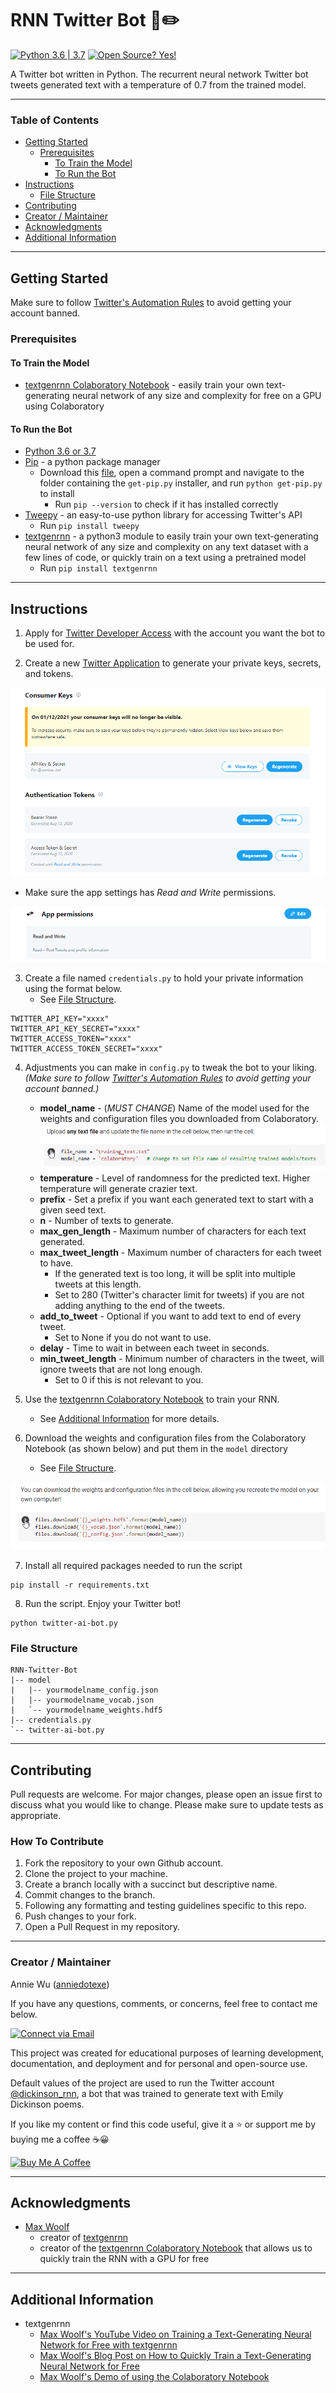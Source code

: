 # RNN Twitter Bot :robot::pencil2:

[![Python 3.6 | 3.7](https://img.shields.io/badge/python-3.6%20|%203.7-yellowgreen)](https://www.python.org/downloads/release/python-379/)
[![Open Source? Yes!](https://badgen.net/badge/Open%20Source%20%3F/Yes%21/blue?icon=github)](https://github.com/Naereen/badges/)

A Twitter bot written in Python. The recurrent neural network Twitter bot tweets generated text with a temperature of 0.7 from the trained model.

---

### Table of Contents

- [Getting Started](#getting-started)
  - [Prerequisites](#prerequisites)
    - [To Train the Model](#to-train-the-model)
    - [To Run the Bot](#to-run-the-bot)
- [Instructions](#instructions)
  - [File Structure](#file-structure)
- [Contributing](#contributing)
- [Creator / Maintainer](#creator-maintainer)
- [Acknowledgments](#acknowledgments)
- [Additional Information](#additional-information)

---

## Getting Started

Make sure to follow [Twitter's Automation Rules](https://help.twitter.com/en/rules-and-policies/twitter-automation) to avoid getting your account banned.

### Prerequisites

#### To Train the Model

- [textgenrnn Colaboratory Notebook](https://colab.research.google.com/drive/1mMKGnVxirJnqDViH7BDJxFqWrsXlPSoK) - easily train your own text-generating neural network of any size and complexity for free on a GPU using Colaboratory

#### To Run the Bot

- [Python 3.6 or 3.7](https://www.python.org/downloads/release/python-379/)
- [Pip](https://pypi.org/project/pip/) - a python package manager
  - Download this [file](https://bootstrap.pypa.io/get-pip.py), open a command prompt and navigate to the folder containing the `get-pip.py` installer, and run `python get-pip.py` to install
    - Run `pip --version` to check if it has installed correctly
- [Tweepy](http://docs.tweepy.org/en/latest/index.html) - an easy-to-use python library for accessing Twitter's API
  - Run `pip install tweepy`
- [textgenrnn](https://github.com/minimaxir/textgenrnn) - a python3 module to easily train your own text-generating neural network of any size and complexity on any text dataset with a few lines of code, or quickly train on a text using a pretrained model
  - Run `pip install textgenrnn`

---

## Instructions

1. Apply for [Twitter Developer Access](https://developer.twitter.com/en/apply-for-access) with the account you want the bot to be used for.

2. Create a new [Twitter Application](https://developer.twitter.com/app/new) to generate your private keys, secrets, and tokens.

![Keys and Secrets](resources-for-readme/keys-secrets.png)

- Make sure the app settings has _Read and Write_ permissions.

![App Permissions](resources-for-readme/app-permissions.png)

3. Create a file named `credentials.py` to hold your private information using the format below.
   - See [File Structure](#file-structure).

```
TWITTER_API_KEY="xxxx"
TWITTER_API_KEY_SECRET="xxxx"
TWITTER_ACCESS_TOKEN="xxxx"
TWITTER_ACCESS_TOKEN_SECRET="xxxx"
```

4. Adjustments you can make in `config.py` to tweak the bot to your liking. _(Make sure to follow [Twitter's Automation Rules](https://help.twitter.com/en/rules-and-policies/twitter-automation) to avoid getting your account banned.)_

   - **model_name** - (_MUST CHANGE_) Name of the model used for the weights and configuration files you downloaded from Colaboratory.
     ![Model Name](resources-for-readme/model-name.png)
   - **temperature** - Level of randomness for the predicted text. Higher temperature will generate crazier text.
   - **prefix** - Set a prefix if you want each generated text to start with a given seed text.
   - **n** - Number of texts to generate.
   - **max_gen_length** - Maximum number of characters for each text generated.
   - **max_tweet_length** - Maximum number of characters for each tweet to have.
     - If the generated text is too long, it will be split into multiple tweets at this length.
     - Set to 280 (Twitter's character limit for tweets) if you are not adding anything to the end of the tweets.
   - **add_to_tweet** - Optional if you want to add text to end of every tweet.
     - Set to None if you do not want to use.
   - **delay** - Time to wait in between each tweet in seconds.
   - **min_tweet_length** - Minimum number of characters in the tweet, will ignore tweets that are not long enough.
     - Set to 0 if this is not relevant to you.

5. Use the [textgenrnn Colaboratory Notebook](https://colab.research.google.com/drive/1mMKGnVxirJnqDViH7BDJxFqWrsXlPSoK) to train your RNN.

   - See [Additional Information](#additional-information) for more details.

6. Download the weights and configuration files from the Colaboratory Notebook (as shown below) and put them in the `model` directory
   - See [File Structure](#file-structure).

![Download Weight and Config Files](resources-for-readme/download-files.png)

7. Install all required packages needed to run the script

```
pip install -r requirements.txt
```

8. Run the script. Enjoy your Twitter bot!

```
python twitter-ai-bot.py
```

### File Structure

```
RNN-Twitter-Bot
|-- model
|   |-- yourmodelname_config.json
|   |-- yourmodelname_vocab.json
|   `-- yourmodelname_weights.hdf5
|-- credentials.py
`-- twitter-ai-bot.py
```

---

## Contributing

Pull requests are welcome. For major changes, please open an issue first to discuss what you would like to change. Please make sure to update tests as appropriate.

### How To Contribute

1. Fork the repository to your own Github account.
2. Clone the project to your machine.
3. Create a branch locally with a succinct but descriptive name.
4. Commit changes to the branch.
5. Following any formatting and testing guidelines specific to this repo.
6. Push changes to your fork.
7. Open a Pull Request in my repository.

---

### Creator / Maintainer

Annie Wu ([anniedotexe](https://github.com/anniedotexe))

If you have any questions, comments, or concerns, feel free to contact me below.

<p align="left">
  <a href="mailto:anniewu2303@gmail.com"> 
    <img alt="Connect via Email" src="https://img.shields.io/badge/Gmail-c14438?style=flat&logo=Gmail&logoColor=white" />
  </a>
</p>

This project was created for educational purposes of learning development, documentation, and deployment and for personal and open-source use.

Default values of the project are used to run the Twitter account [@dickinson_rnn](https://twitter.com/dickinson_rnn), a bot that was trained to generate text with Emily Dickinson poems.

If you like my content or find this code useful, give it a :star: or support me by buying me a coffee :coffee::grinning:

<a href="https://www.buymeacoffee.com/anniedotexe" target="_blank"><img src="https://www.buymeacoffee.com/assets/img/custom_images/orange_img.png" alt="Buy Me A Coffee" style="height: 41px !important;width: 174px !important;box-shadow: 0px 3px 2px 0px rgba(190, 190, 190, 0.5) !important;-webkit-box-shadow: 0px 3px 2px 0px rgba(190, 190, 190, 0.5) !important;" ></a>

---

## Acknowledgments

- [Max Woolf](https://minimaxir.com/)
  - creator of [textgenrnn](https://github.com/minimaxir/textgenrnn)
  - creator of the [textgenrnn Colaboratory Notebook](https://colab.research.google.com/drive/1mMKGnVxirJnqDViH7BDJxFqWrsXlPSoK) that allows us to quickly train the RNN with a GPU for free

---

## Additional Information

- textgenrnn
  - [Max Woolf's YouTube Video on Training a Text-Generating Neural Network for Free with textgenrnn](https://www.youtube.com/watch?v=RW7mP6BfZuY)
  - [Max Woolf's Blog Post on How to Quickly Train a Text-Generating Neural Network for Free](https://minimaxir.com/2018/05/text-neural-networks/)
  - [Max Woolf's Demo of using the Colaboratory Notebook](https://github.com/minimaxir/textgenrnn/blob/master/docs/textgenrnn-demo.ipynb)
